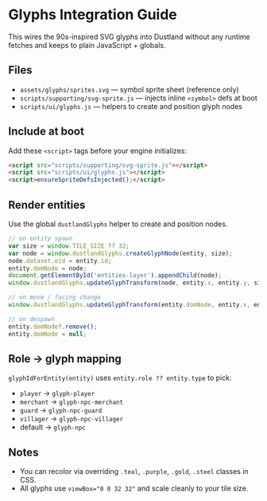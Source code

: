 # Glyphs Integration Guide

This wires the 90s-inspired SVG glyphs into Dustland without any runtime fetches and keeps to plain JavaScript + globals.

## Files
- `assets/glyphs/sprites.svg` — symbol sprite sheet (reference only)
- `scripts/supporting/svg-sprite.js` — injects inline `<symbol>` defs at boot
- `scripts/ui/glyphs.js` — helpers to create and position glyph nodes

## Include at boot
Add these `<script>` tags before your engine initializes:

```html
<script src="scripts/supporting/svg-sprite.js"></script>
<script src="scripts/ui/glyphs.js"></script>
<script>ensureSpriteDefsInjected();</script>
```

## Render entities
Use the global `dustlandGlyphs` helper to create and position nodes.

```js
// on entity spawn
var size = window.TILE_SIZE ?? 32;
var node = window.dustlandGlyphs.createGlyphNode(entity, size);
node.dataset.eid = entity.id;
entity.domNode = node;
document.getElementById('entities-layer').appendChild(node);
window.dustlandGlyphs.updateGlyphTransform(node, entity.x, entity.y, size, entity.facing);

// on move / facing change
window.dustlandGlyphs.updateGlyphTransform(entity.domNode, entity.x, entity.y, size, entity.facing);

// on despawn
entity.domNode?.remove();
entity.domNode = null;
```

## Role → glyph mapping
`glyphIdForEntity(entity)` uses `entity.role ?? entity.type` to pick:
- `player` → `glyph-player`
- `merchant` → `glyph-npc-merchant`
- `guard` → `glyph-npc-guard`
- `villager` → `glyph-npc-villager`
- default → `glyph-npc`

## Notes
- You can recolor via overriding `.teal`, `.purple`, `.gold`, `.steel` classes in CSS.
- All glyphs use `viewBox="0 0 32 32"` and scale cleanly to your tile size.
